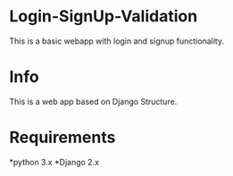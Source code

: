# Login-SignUp-Validation

This is a basic webapp with login and signup functionality.

# Info

This is a web app based on Django Structure.

# Requirements

*python 3.x
*Django 2.x
